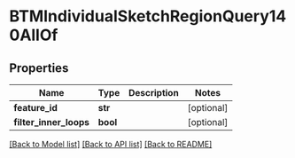 # BTMIndividualSketchRegionQuery140AllOf

## Properties
Name | Type | Description | Notes
------------ | ------------- | ------------- | -------------
**feature_id** | **str** |  | [optional] 
**filter_inner_loops** | **bool** |  | [optional] 

[[Back to Model list]](../README.md#documentation-for-models) [[Back to API list]](../README.md#documentation-for-api-endpoints) [[Back to README]](../README.md)



